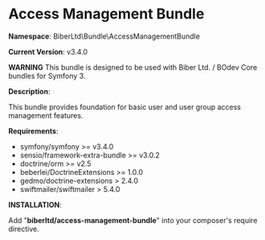 Access Management Bundle
==============
**Namespace**: BiberLtd\Bundle\AccessManagementBundle

**Current Version**: v3.4.0

**WARNING**
This bundle is designed to be used with Biber Ltd. / BOdev Core bundles for Symfony 3.

**Description**:

This bundle provides foundation for basic user and user group access management features.

**Requirements**:
- symfony/symfony >= v3.4.0
- sensio/framework-extra-bundle >= v3.0.2
- doctrine/orm >= v2.5
- beberlei/DoctrineExtensions >= 1.0.0
- gedmo/doctrine-extensions > 2.4.0
- swiftmailer/swiftmailer > 5.4.0

**INSTALLATION**:

Add "**biberltd/access-management-bundle**" into your composer's require directive.